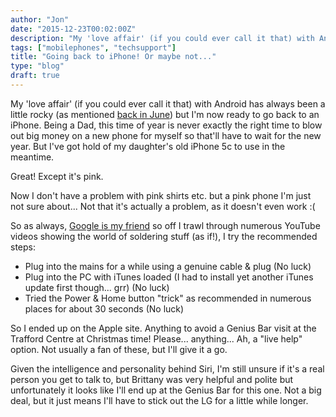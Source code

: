 ```yaml
---
author: "Jon"
date: "2015-12-23T00:02:00Z"
description: "My 'love affair' (if you could ever call it that) with Android has always been a little rocky..."
tags: ["mobilephones", "techsupport"]
title: "Going back to iPhone! Or maybe not..."
type: "blog"
draft: true
---
```


My 'love affair' (if you could ever call it that) with Android has always been a little rocky (as mentioned <a href="mcafee-mobile-security.md">back in June</a>) but I'm now ready to go back to an iPhone.
Being a Dad, this time of year is never exactly the right time to blow out big money on a new phone for myself so that'll have to wait for the new year. But I've got hold of my daughter's old iPhone 5c to use in the meantime.

Great! Except it's pink.

Now I don't have a problem with pink shirts etc. but a pink phone I'm just not sure about... Not that it's actually a problem, as it doesn't even work :(

So as always, [Google is my friend](http://www.urbandictionary.com/define.php?term=Google+is+your+friend) so off I trawl through numerous YouTube videos showing the world of soldering stuff (as if!), I try the recommended steps:

* Plug into the mains for a while using a genuine cable &amp; plug (No luck)
* Plug into the PC with iTunes loaded (I had to install yet another iTunes update first though... grr) (No luck)
* Tried the Power &amp; Home button "trick" as recommended in numerous places for about 30 seconds (No luck)

So I ended up on the Apple site. Anything to avoid a Genius Bar visit at the Trafford Centre at Christmas time! Please... anything... Ah, a "live help" option. Not usually a fan of these, but I'll give it a go.

Given the intelligence and personality behind Siri, I'm still unsure if it's a real person you get to talk to, but Brittany was very helpful and polite but unfortunately it looks like I'll end up at the Genius Bar for this one. Not a big deal, but it just means I'll have to stick out the LG for a little while longer.
